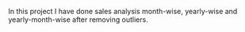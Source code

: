 In this project I have done sales analysis month-wise, yearly-wise and yearly-month-wise after removing outliers.
